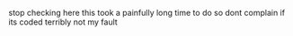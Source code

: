stop checking here
this took a painfully long time to do
so dont complain if its coded terribly
not my fault
